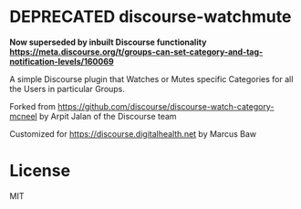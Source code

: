 DEPRECATED discourse-watchmute
======================

**Now superseded by inbuilt Discourse functionality https://meta.discourse.org/t/groups-can-set-category-and-tag-notification-levels/160069**

A simple Discourse plugin that Watches or Mutes specific Categories for all the Users in particular Groups.

Forked from https://github.com/discourse/discourse-watch-category-mcneel by Arpit Jalan of the Discourse team

Customized for https://discourse.digitalhealth.net by Marcus Baw

License
=======

MIT
